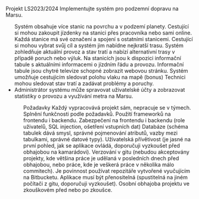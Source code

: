 Projekt LS2023/2024
Implementujte systém pro podzemní dopravu na Marsu.

<ul>
Systém obsahuje více stanic na povrchu a v podzemí planety.
Cestující si mohou zakoupit jízdenky na stanici přes pracovníka nebo sami online.
Každá stanice má své označení a spojení s ostatními stanicemi.
Cestující si mohou vybrat svůj cíl a systém jim nabídne nejkratší trasu.
Systém zohledňuje aktuální provoz a stav tratí a nabízí alternativní trasy v případě poruch nebo výluk.
Na stanicích jsou k dispozici informační tabule s aktuálními informacemi o jízdním řádu a provozu. Informační tabule jsou chytré televize schopné zobrazit webovou stránku.
Systém umožňuje cestujícím sledovat polohu vlaku na mapě (bonus)
Technici mohou sledovat stav tratí a zadávat problémy a poruchy.
<li>Administrátor systému může spravovat uživatelské účty a zobrazovat statistiky o provozu a využívání metra na Marsu.</li>
<ul>

Požadavky
Každý vypracovává projekt sám, nepracuje se v týmech.
Splnění funkčnosti podle požadavků.
Použití frameworků na frontendu i backendu.
Zabezpečení na frontendu i backendu (role uživatelů, SQL injection, ošetření vstupních dat)
Databáze (schéma tabulek dává smysl, správné pojmenování atributů, vazby mezi tabulkami, správné datové typy).
Uživatelská přívětivost (je jasné na první pohled, jak se aplikace ovládá, doporučuji vyzkoušet před obhajobou na kamarádovi).
Verzování v gitu (nebudou akceptovány projekty, kde většina práce je udělaná v posledních dnech před obhajobou, nebo práce, kde je veškerá práce v několika málo commitech). Je povinnost používat repozitáře vytvořené vyučujícím na Bitbucketu.
Aplikace musí být přenositelná (spustitelná na jiném počítači z gitu, doporučuji vyzkoušet).
Osobní obhajoba projektu ve zkouškovém před nebo po zkoušce.
